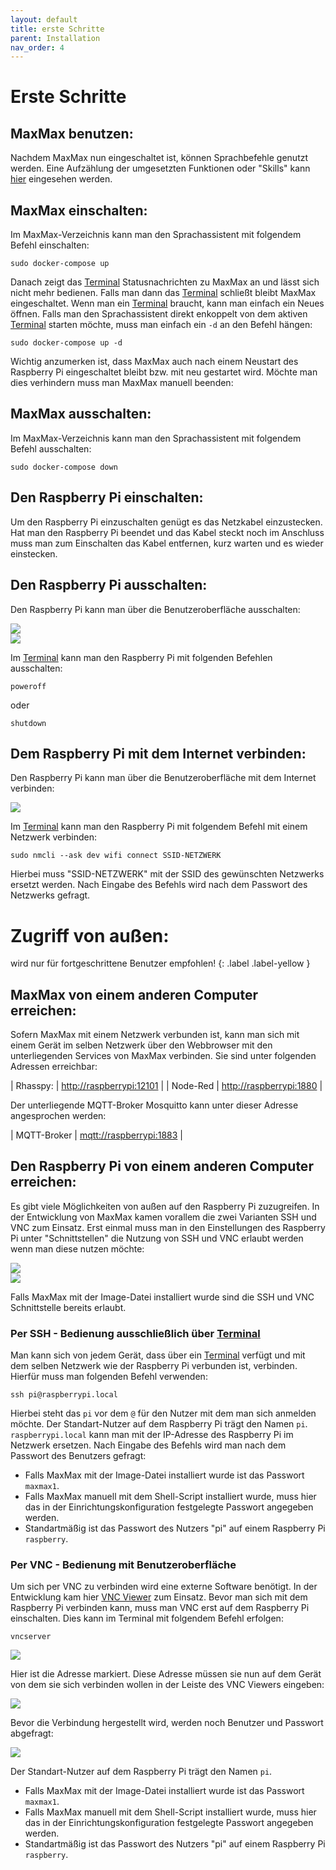 ```yaml
---
layout: default
title: erste Schritte
parent: Installation
nav_order: 4
---
```


# Erste Schritte
## MaxMax benutzen:
Nachdem MaxMax nun eingeschaltet ist, können Sprachbefehle genutzt werden. Eine Aufzählung der umgesetzten Funktionen oder "Skills" kann [hier](/pages/entwicklung/skills) eingesehen werden.

## MaxMax einschalten:
Im MaxMax-Verzeichnis kann man den Sprachassistent mit folgendem Befehl einschalten:

```shell
sudo docker-compose up
```

Danach zeigt das [Terminal](/glossar#terminal) Statusnachrichten zu MaxMax an und lässt sich nicht mehr bedienen. Falls man dann das [Terminal](/glossar#terminal) schließt bleibt MaxMax eingeschaltet. 
Wenn man ein [Terminal](/glossar#terminal) braucht, kann man einfach ein Neues öffnen. 
Falls man den Sprachassistent direkt enkoppelt von dem aktiven [Terminal](/glossar#terminal) starten möchte, muss man einfach ein `-d` an den Befehl hängen:

```shell
sudo docker-compose up -d
```

Wichtig anzumerken ist, dass MaxMax auch nach einem Neustart des Raspberry Pi eingeschaltet bleibt bzw. mit neu gestartet wird. Möchte man dies verhindern muss man MaxMax manuell beenden:

## MaxMax ausschalten:
Im MaxMax-Verzeichnis kann man den Sprachassistent mit folgendem Befehl ausschalten:

```shell
sudo docker-compose down
```


## Den Raspberry Pi einschalten:
Um den Raspberry Pi einzuschalten genügt es das Netzkabel einzustecken.
Hat man den Raspberry Pi beendet und das Kabel steckt noch im Anschluss muss man zum Einschalten das Kabel entfernen, kurz warten und es wieder einstecken.

## Den Raspberry Pi ausschalten:
Den Raspberry Pi kann man über die Benutzeroberfläche ausschalten: <br />

![](/assets/images/poweroff1.png) <br />
![](/assets/images/poweroff2.png) <br />

Im [Terminal](/glossar#terminal) kann man den Raspberry Pi mit folgenden Befehlen ausschalten:

```shell
poweroff
```

oder

```shell
shutdown
```

## Dem Raspberry Pi mit dem Internet verbinden:
Den Raspberry Pi kann man über die Benutzeroberfläche mit dem Internet verbinden: <br />

![](/assets/images/wlan1.png) <br />

Im [Terminal](/glossar#terminal) kann man den Raspberry Pi mit folgendem Befehl mit einem Netzwerk verbinden:

```shell
sudo nmcli --ask dev wifi connect SSID-NETZWERK
```

Hierbei muss "SSID-NETZWERK" mit der SSID des gewünschten Netzwerks ersetzt werden.
Nach Eingabe des Befehls wird nach dem Passwort des Netzwerks gefragt.

# Zugriff von außen:

<div class="labels" markdown="1">
wird nur für fortgeschrittene Benutzer empfohlen!
{: .label .label-yellow }
</div>

## MaxMax von einem anderen Computer erreichen:

Sofern MaxMax mit einem Netzwerk verbunden ist, kann man sich mit einem Gerät im selben Netzwerk über den Webbrowser mit den unterliegenden Services von MaxMax verbinden.
Sie sind unter folgenden Adressen erreichbar:

| Rhasspy: | [http://raspberrypi:12101](http://raspberrypi:12101) |
| Node-Red | [http://raspberrypi:1880](http://raspberrypi:1880) |



Der unterliegende MQTT-Broker Mosquitto kann unter dieser Adresse angesprochen werden:

| MQTT-Broker |	[mqtt://raspberrypi:1883](mqtt://raspberrypi:1883) |

## Den Raspberry Pi von einem anderen Computer erreichen:
Es gibt viele Möglichkeiten von außen auf den Raspberry Pi zuzugreifen. In der Entwicklung von MaxMax kamen vorallem die zwei Varianten SSH und VNC zum Einsatz.
Erst einmal muss man in den Einstellungen des Raspberry Pi unter "Schnittstellen" die Nutzung von SSH und VNC erlaubt werden wenn man diese nutzen möchte: <br />

![](/assets/images/sshvnc2.png) <br />
![](/assets/images/sshvnc3.png) <br />

Falls MaxMax mit der Image-Datei installiert wurde sind die SSH und VNC Schnittstelle bereits erlaubt. 

### Per SSH - Bedienung ausschließlich über [Terminal](/glossar#terminal)
Man kann sich von jedem Gerät, dass über ein [Terminal](/glossar#terminal) verfügt und mit dem selben Netzwerk wie der Raspberry Pi verbunden ist, verbinden.  
Hierfür muss man folgenden Befehl verwenden:

```shell
ssh pi@raspberrypi.local
```

Hierbei steht das `pi` vor dem `@` für den Nutzer mit dem man sich anmelden möchte. Der Standart-Nutzer auf dem Raspberry Pi trägt den Namen `pi`.
`raspberrypi.local` kann man mit der IP-Adresse des Raspberry Pi im Netzwerk ersetzen.
Nach Eingabe des Befehls wird man nach dem Passwort des Benutzers gefragt:
- Falls MaxMax mit der Image-Datei installiert wurde ist das Passwort `maxmax1`. 
- Falls MaxMax manuell mit dem Shell-Script installiert wurde, muss hier das in der Einrichtungskonfiguration festgelegte Passwort angegeben werden.
- Standartmäßig ist das Passwort des Nutzers "pi" auf einem Raspberry Pi `raspberry`.

### Per VNC - Bedienung mit Benutzeroberfläche
Um sich per VNC zu verbinden wird eine externe Software benötigt. In der Entwicklung kam hier [VNC Viewer](https://www.realvnc.com/de/connect/download/viewer/) zum Einsatz. 
Bevor man sich mit dem Raspberry Pi verbinden kann, muss man VNC erst auf dem Raspberry Pi einschalten. Dies kann im Terminal mit folgendem Befehl erfolgen:

```shell
vncserver
```

![](/assets/images/vncserver1.png) <br />

Hier ist die Adresse markiert. Diese Adresse müssen sie nun auf dem Gerät von dem sie sich verbinden wollen in der Leiste des VNC Viewers eingeben: <br />

![](/assets/images/vncserver2.png) <br />


Bevor die Verbindung hergestellt wird, werden noch Benutzer und Passwort abgefragt: <br />

![](/assets/images/vncserver3.png) <br />

Der Standart-Nutzer auf dem Raspberry Pi trägt den Namen `pi`.
- Falls MaxMax mit der Image-Datei installiert wurde ist das Passwort `maxmax1`. 
- Falls MaxMax manuell mit dem Shell-Script installiert wurde, muss hier das in der Einrichtungskonfiguration festgelegte Passwort angegeben werden.
- Standartmäßig ist das Passwort des Nutzers "pi" auf einem Raspberry Pi `raspberry`.






